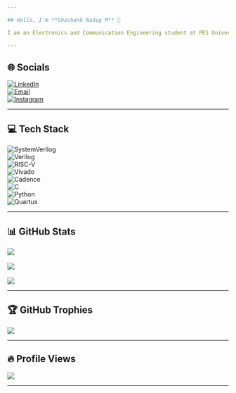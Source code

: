 ```yaml
---

## Hello, I'm **Shashank Nadig M** 👋  

I am an Electronics and Communication Engineering student at PES University, aspiring to become a VLSI and Computer Architecture Engineer. I have hands-on experience in RISC-V core design and verification, and strong skills in RTL coding using SystemVerilog/Verilog. I also have experience with FPGA prototyping and am familiar with synthesis and physical design flows. My passion lies in processor microarchitecture, digital design, and building efficient SoC architectures.

---
```


## 🌐 Socials  
[![LinkedIn](https://img.shields.io/badge/LinkedIn-%230077B5.svg?logo=linkedin&logoColor=white)](https://www.linkedin.com/in/shashank-nadig-m/)  
[![Email](https://img.shields.io/badge/Email-D14836?logo=gmail&logoColor=white)](mailto:shashanknadigm03@gmail.com)  
[![Instagram](https://img.shields.io/badge/Instagram-%23E4405F.svg?logo=Instagram&logoColor=white)](https://www.instagram.com/shashank__nadig?igsh=emxzODM1amd1c201)  

---

## 💻 Tech Stack  
![SystemVerilog](https://img.shields.io/badge/SystemVerilog-%2300599C.svg?style=flat&logo=verilog&logoColor=white)  
![Verilog](https://img.shields.io/badge/Verilog-%2300599C.svg?style=flat&logo=verilog&logoColor=white)  
![RISC-V](https://img.shields.io/badge/RISC--V-%23007ACC.svg?style=flat&logo=riscv&logoColor=white)  
![Vivado](https://img.shields.io/badge/Vivado-%23FF6F00.svg?style=flat&logo=xilinx&logoColor=white)  
![Cadence](https://img.shields.io/badge/Cadence-%23E34F26.svg?style=flat&logo=cadence&logoColor=white)  
![C](https://img.shields.io/badge/C-%2300599C.svg?style=flat&logo=c&logoColor=white)  
![Python](https://img.shields.io/badge/Python-3670A0.svg?style=flat&logo=python&logoColor=ffdd54)  
![Quartus](https://img.shields.io/badge/Quartus-%2300599C.svg?style=flat&logo=intel&logoColor=white)  


---

## 📊 GitHub Stats  
![](https://github-readme-stats.vercel.app/api?username=snmcgs03&bg_color=0d1117&title_color=2f81f7&text_color=c9d1d9&icon_color=2f81f7&border_color=30363d&hide_border=false&include_all_commits=false&count_private=false)<br/>  
![](https://nirzak-streak-stats.vercel.app/?user=snmcgs03&theme=dark&background=0d1117&ring=2f81f7&fire=2f81f7&currStreakLabel=2f81f7&sideNums=c9d1d9&sideLabels=c9d1d9&dates=8b949e&border=30363d&hide_border=false)<br/>  
![](https://github-readme-stats.vercel.app/api/top-langs/?username=snmcgs03&bg_color=0d1117&title_color=2f81f7&text_color=c9d1d9&border_color=30363d&hide_border=false&layout=compact)  

---

## 🏆 GitHub Trophies  
![](https://github-profile-trophy.vercel.app/?username=snmcgs03&theme=radical&no-frame=false&no-bg=false&margin-w=4)  

---

## 🔥 Profile Views  
[![](https://visitcount.itsvg.in/api?id=snmcgs03&icon=1&color=10)](https://visitcount.itsvg.in)  

---

<!-- Proudly created with GPRM ( https://gprm.itsvg.in ) -->
